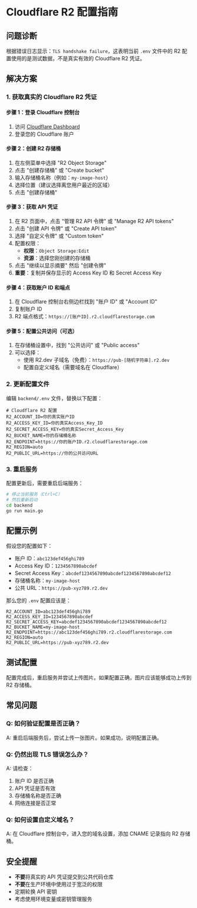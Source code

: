 # Cloudflare R2 配置指南

## 问题诊断

根据错误日志显示：`TLS handshake failure`，这表明当前 `.env` 文件中的 R2 配置使用的是测试数据，不是真实有效的 Cloudflare R2 凭证。

## 解决方案

### 1. 获取真实的 Cloudflare R2 凭证

#### 步骤 1：登录 Cloudflare 控制台
1. 访问 [Cloudflare Dashboard](https://dash.cloudflare.com/)
2. 登录您的 Cloudflare 账户

#### 步骤 2：创建 R2 存储桶
1. 在左侧菜单中选择 "R2 Object Storage"
2. 点击 "创建存储桶" 或 "Create bucket"
3. 输入存储桶名称（例如：`my-image-host`）
4. 选择位置（建议选择离您用户最近的区域）
5. 点击 "创建存储桶"

#### 步骤 3：获取 API 凭证
1. 在 R2 页面中，点击 "管理 R2 API 令牌" 或 "Manage R2 API tokens"
2. 点击 "创建 API 令牌" 或 "Create API token"
3. 选择 "自定义令牌" 或 "Custom token"
4. 配置权限：
   - **权限**：`Object Storage:Edit`
   - **资源**：选择您刚创建的存储桶
5. 点击 "继续以显示摘要" 然后 "创建令牌"
6. **重要**：复制并保存显示的 Access Key ID 和 Secret Access Key

#### 步骤 4：获取账户 ID 和端点
1. 在 Cloudflare 控制台右侧边栏找到 "账户 ID" 或 "Account ID"
2. 复制账户 ID
3. R2 端点格式：`https://[账户ID].r2.cloudflarestorage.com`

#### 步骤 5：配置公共访问（可选）
1. 在存储桶设置中，找到 "公共访问" 或 "Public access"
2. 可以选择：
   - 使用 R2.dev 子域名（免费）：`https://pub-[随机字符串].r2.dev`
   - 配置自定义域名（需要域名在 Cloudflare）

### 2. 更新配置文件

编辑 `backend/.env` 文件，替换以下配置：

```env
# Cloudflare R2 配置
R2_ACCOUNT_ID=你的真实账户ID
R2_ACCESS_KEY_ID=你的真实Access_Key_ID
R2_SECRET_ACCESS_KEY=你的真实Secret_Access_Key
R2_BUCKET_NAME=你的存储桶名称
R2_ENDPOINT=https://你的账户ID.r2.cloudflarestorage.com
R2_REGION=auto
R2_PUBLIC_URL=https://你的公共访问URL
```

### 3. 重启服务

配置更新后，需要重启后端服务：

```bash
# 停止当前服务（Ctrl+C）
# 然后重新启动
cd backend
go run main.go
```

## 配置示例

假设您的配置如下：
- 账户 ID：`abc123def456ghi789`
- Access Key ID：`1234567890abcdef`
- Secret Access Key：`abcdef1234567890abcdef1234567890abcdef12`
- 存储桶名称：`my-image-host`
- 公共 URL：`https://pub-xyz789.r2.dev`

那么您的 `.env` 配置应该是：

```env
R2_ACCOUNT_ID=abc123def456ghi789
R2_ACCESS_KEY_ID=1234567890abcdef
R2_SECRET_ACCESS_KEY=abcdef1234567890abcdef1234567890abcdef12
R2_BUCKET_NAME=my-image-host
R2_ENDPOINT=https://abc123def456ghi789.r2.cloudflarestorage.com
R2_REGION=auto
R2_PUBLIC_URL=https://pub-xyz789.r2.dev
```

## 测试配置

配置完成后，重启服务并尝试上传图片。如果配置正确，图片应该能够成功上传到 R2 存储桶。

## 常见问题

### Q: 如何验证配置是否正确？
A: 重启后端服务后，尝试上传一张图片。如果成功，说明配置正确。

### Q: 仍然出现 TLS 错误怎么办？
A: 请检查：
1. 账户 ID 是否正确
2. API 凭证是否有效
3. 存储桶名称是否正确
4. 网络连接是否正常

### Q: 如何设置自定义域名？
A: 在 Cloudflare 控制台中，进入您的域名设置，添加 CNAME 记录指向 R2 存储桶。

## 安全提醒

- **不要**将真实的 API 凭证提交到公共代码仓库
- **不要**在生产环境中使用过于宽泛的权限
- 定期轮换 API 密钥
- 考虑使用环境变量或密钥管理服务